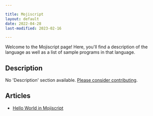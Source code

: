 ```yaml
---

title: Mojiscript
layout: default
date: 2022-04-28
last-modified: 2023-02-16

---
```


Welcome to the Mojiscript page! Here, you'll find a description of the language as well as a list of sample programs in that language.

## Description

No 'Description' section available. [Please consider contributing](https://github.com/TheRenegadeCoder/sample-programs-website).

## Articles

- [Hello World in Mojiscript](https://sampleprograms.io/projects/hello-world/mojiscript)